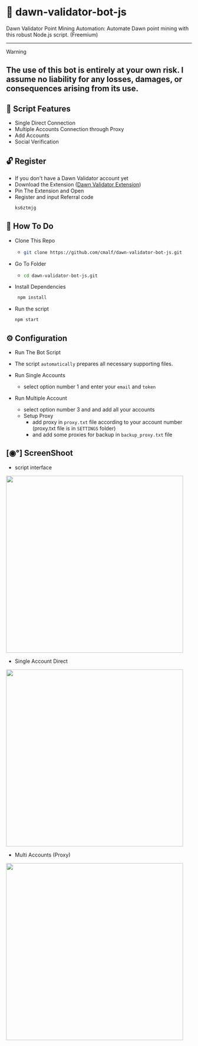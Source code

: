 # 🛜 dawn-validator-bot-js

Dawn Validator Point Mining Automation: Automate Dawn point mining with this robust Node.js script. (Freemium)
<br><hr>

> [!WARNING]
> ## The use of this bot is entirely at your own risk. I assume no liability for any losses, damages, or consequences arising from its use.

## 🦾 Script Features

- Single Direct Connection
- Multiple Accounts Connection through Proxy
- Add Accounts
- Social Verification

## 🔓 Register 

- If you don't have a Dawn Validator account yet
- Download the Extension ([Dawn Validator Extension](https://chromewebstore.google.com/detail/dawn-validator-chrome-ext/fpdkjdnhkakefebpekbdhillbhonfjjp))
- Pin The Extension and Open
- Register and input Referral code
  ```bash
  ks6ztmjg
  ```
## 🤔 How To Do

- Clone This Repo
  - ```bash
    git clone https://github.com/cmalf/dawn-validator-bot-js.git
    ```
- Go To Folder
  - ```bash
    cd dawn-validator-bot-js.git
    ```
- Install Dependencies
   ```bash
    npm install
    ``` 
- Run the script
  
  ```bash
  npm start
  ```

## ⚙️ Configuration

- Run The Bot Script
- The script `automatically` prepares all necessary supporting files.
- Run Single Accounts
  - select option number 1 and enter your `email` and `token`
    
- Run Multiple Account
  - select option number 3 and and add all your accounts
  - Setup Proxy
    - add proxy in `proxy.txt` file according to your account number (proxy.txt file is in `SETTINGS` folder)
    - and add some proxies for backup in `backup_proxy.txt` file

## [◉°] ScreenShoot

- script interface
  
<img src="https://github.com/user-attachments/assets/8f25c5b0-9b95-4ac4-a31b-a8184b3680ca" widht=580 height=480 >

- Single Account Direct

<img src="https://github.com/user-attachments/assets/c7940094-91d1-4304-ade7-ccc514b16c9e" widht=580 height=480 >

- Multi Accounts (Proxy)

<img src="https://github.com/user-attachments/assets/f7f38d5e-a778-4f36-adc3-7239b047240c" widht=580 height=480 >

